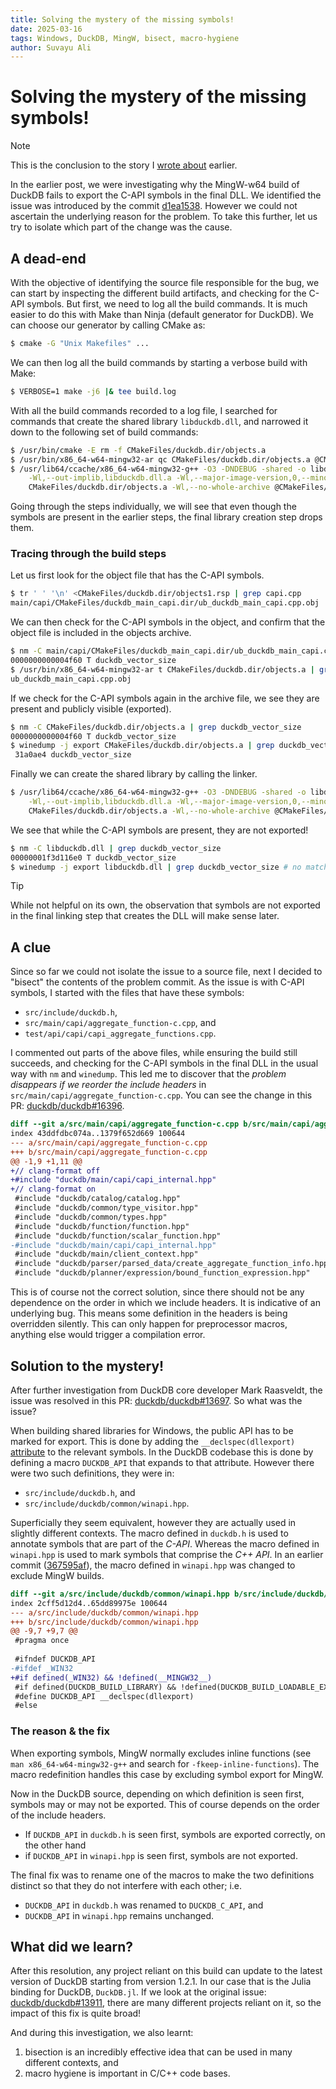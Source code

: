 ```yaml
---
title: Solving the mystery of the missing symbols!
date: 2025-03-16
tags: Windows, DuckDB, MingW, bisect, macro-hygiene
author: Suvayu Ali
---
```


# Solving the mystery of the missing symbols!

> [!NOTE]
>
> This is the conclusion to the story I [wrote
> about](./2025-02-15-duckdb-julia-windows.md) earlier.

In the earlier post, we were investigating why the MingW-w64 build of
DuckDB fails to export the C-API symbols in the final DLL.  We
identified the issue was introduced by the commit
[d1ea1538](https://github.com/duckdb/duckdb/commit/d1ea1538c9217fb536485f1500f04a0b55b1e584).
However we could not ascertain the underlying reason for the problem.
To take this further, let us try to isolate which part of the change
was the cause.

## A dead-end

With the objective of identifying the source file responsible for the
bug, we can start by inspecting the different build artifacts, and
checking for the C-API symbols.  But first, we need to log all the
build commands.  It is much easier to do this with Make than Ninja
(default generator for DuckDB).  We can choose our generator by
calling CMake as:

```bash
$ cmake -G "Unix Makefiles" ...
```

We can then log all the build commands by starting a verbose build
with Make:

```bash
$ VERBOSE=1 make -j6 |& tee build.log
```

With all the build commands recorded to a log file, I searched for
commands that create the shared library `libduckdb.dll`, and narrowed
it down to the following set of build commands:

```bash
$ /usr/bin/cmake -E rm -f CMakeFiles/duckdb.dir/objects.a
$ /usr/bin/x86_64-w64-mingw32-ar qc CMakeFiles/duckdb.dir/objects.a @CMakeFiles/duckdb.dir/objects1.rsp
$ /usr/lib64/ccache/x86_64-w64-mingw32-g++ -O3 -DNDEBUG -shared -o libduckdb.dll \
    -Wl,--out-implib,libduckdb.dll.a -Wl,--major-image-version,0,--minor-image-version,0 -Wl,--whole-archive \
    CMakeFiles/duckdb.dir/objects.a -Wl,--no-whole-archive @CMakeFiles/duckdb.dir/linkLibs.rsp
```

Going through the steps individually, we will see that even though the
symbols are present in the earlier steps, the final library creation
step drops them.

### Tracing through the build steps

Let us first look for the object file that has the C-API symbols.

```bash
$ tr ' ' '\n' <CMakeFiles/duckdb.dir/objects1.rsp | grep capi.cpp
main/capi/CMakeFiles/duckdb_main_capi.dir/ub_duckdb_main_capi.cpp.obj
```

We can then check for the C-API symbols in the object, and confirm
that the object file is included in the objects archive.

```bash
$ nm -C main/capi/CMakeFiles/duckdb_main_capi.dir/ub_duckdb_main_capi.cpp.obj | grep duckdb_vector_size
0000000000004f60 T duckdb_vector_size
$ /usr/bin/x86_64-w64-mingw32-ar t CMakeFiles/duckdb.dir/objects.a | grep capi.cpp
ub_duckdb_main_capi.cpp.obj
```

If we check for the C-API symbols again in the archive file, we see
they are present and publicly visible (exported).

```bash
$ nm -C CMakeFiles/duckdb.dir/objects.a | grep duckdb_vector_size
0000000000004f60 T duckdb_vector_size
$ winedump -j export CMakeFiles/duckdb.dir/objects.a | grep duckdb_vector_size
 31a0ae4 duckdb_vector_size
```

Finally we can create the shared library by calling the linker.

```bash
$ /usr/lib64/ccache/x86_64-w64-mingw32-g++ -O3 -DNDEBUG -shared -o libduckdb.dll \
    -Wl,--out-implib,libduckdb.dll.a -Wl,--major-image-version,0,--minor-image-version,0 -Wl,--whole-archive \
    CMakeFiles/duckdb.dir/objects.a -Wl,--no-whole-archive @CMakeFiles/duckdb.dir/linkLibs.rsp
```

We see that while the C-API symbols are present, they are not
exported!

```bash
$ nm -C libduckdb.dll | grep duckdb_vector_size
00000001f3d116e0 T duckdb_vector_size
$ winedump -j export libduckdb.dll | grep duckdb_vector_size # no match
```

> [!TIP]
>
> While not helpful on its own, the observation that symbols are not
> exported in the final linking step that creates the DLL will make
> sense later.

## A clue

Since so far we could not isolate the issue to a source file, next I
decided to "bisect" the contents of the problem commit.  As the issue
is with C-API symbols, I started with the files that have these
symbols:

- `src/include/duckdb.h`,
- `src/main/capi/aggregate_function-c.cpp`, and
- `test/api/capi/capi_aggregate_functions.cpp`.

I commented out parts of the above files, while ensuring the build
still succeeds, and checking for the C-API symbols in the final DLL in
the usual way with `nm` and `winedump`.  This led me to discover that
the _problem disappears if we reorder the include headers_ in
`src/main/capi/aggregate_function-c.cpp`.  You can see the change in
this PR:
[duckdb/duckdb#16396](https://github.com/duckdb/duckdb/pull/16396/files).

```diff
diff --git a/src/main/capi/aggregate_function-c.cpp b/src/main/capi/aggregate_function-c.cpp
index 43ddfdbc074a..1379f652d669 100644
--- a/src/main/capi/aggregate_function-c.cpp
+++ b/src/main/capi/aggregate_function-c.cpp
@@ -1,9 +1,11 @@
+// clang-format off
+#include "duckdb/main/capi/capi_internal.hpp"
+// clang-format on
 #include "duckdb/catalog/catalog.hpp"
 #include "duckdb/common/type_visitor.hpp"
 #include "duckdb/common/types.hpp"
 #include "duckdb/function/function.hpp"
 #include "duckdb/function/scalar_function.hpp"
-#include "duckdb/main/capi/capi_internal.hpp"
 #include "duckdb/main/client_context.hpp"
 #include "duckdb/parser/parsed_data/create_aggregate_function_info.hpp"
 #include "duckdb/planner/expression/bound_function_expression.hpp"
```

This is of course not the correct solution, since there should not be
any dependence on the order in which we include headers.  It is
indicative of an underlying bug.  This means some definition in the
headers is being overridden silently.  This can only happen for
preprocessor macros, anything else would trigger a compilation error.

## Solution to the mystery!

After further investigation from DuckDB core developer Mark Raasveldt,
the issue was resolved in this PR:
[duckdb/duckdb#13697](https://github.com/duckdb/duckdb/pull/16397).
So what was the issue?

When building shared libraries for Windows, the public API has to be
marked for export.  This is done by adding the `__declspec(dllexport)`
[attribute](./2025-02-15-duckdb-julia-windows.md#symbol-visibility-in-windows-dlls)
to the relevant symbols.  In the DuckDB codebase this is done by
defining a macro `DUCKDB_API` that expands to that attribute.  However
there were two such definitions, they were in:

- `src/include/duckdb.h`, and
- `src/include/duckdb/common/winapi.hpp`.

Superficially they seem equivalent, however they are actually used in
slightly different contexts.  The macro defined in `duckdb.h` is used
to annotate symbols that are part of the *C-API*.  Whereas the macro
defined in `winapi.hpp` is used to mark symbols that comprise the *C++
API*.  In an earlier commit
([367595af](https://github.com/duckdb/duckdb/commit/367595af51b459d07121647bc2de1beabc836e0c)),
the macro defined in `winapi.hpp` was changed to exclude MingW builds.

```diff
diff --git a/src/include/duckdb/common/winapi.hpp b/src/include/duckdb/common/winapi.hpp
index 2cff5d12d4..65dd89975e 100644
--- a/src/include/duckdb/common/winapi.hpp
+++ b/src/include/duckdb/common/winapi.hpp
@@ -9,7 +9,7 @@
 #pragma once
 
 #ifndef DUCKDB_API
-#ifdef _WIN32
+#if defined(_WIN32) && !defined(__MINGW32__)
 #if defined(DUCKDB_BUILD_LIBRARY) && !defined(DUCKDB_BUILD_LOADABLE_EXTENSION)
 #define DUCKDB_API __declspec(dllexport)
 #else
```

### The reason & the fix

When exporting symbols, MingW normally excludes inline functions (see
`man x86_64-w64-mingw32-g++` and search for
`-fkeep-inline-functions`).  The macro redefinition handles this case
by excluding symbol export for MingW.

Now in the DuckDB source, depending on which definition is seen first,
symbols may or may not be exported.  This of course depends on the
order of the include headers.

- If `DUCKDB_API` in `duckdb.h` is seen first, symbols are exported
  correctly, on the other hand
- if `DUCKDB_API` in `winapi.hpp` is seen first, symbols are not
  exported.

The final fix was to rename one of the macros to make the two
definitions distinct so that they do not interfere with each other;
i.e.

- `DUCKDB_API` in `duckdb.h` was renamed to `DUCKDB_C_API`, and
- `DUCKDB_API` in `winapi.hpp` remains unchanged.

## What did we learn?

After this resolution, any project reliant on this build can update to
the latest version of DuckDB starting from version 1.2.1.  In our case
that is the Julia binding for DuckDB, `DuckDB.jl`.  If we look at the
original issue:
[duckdb/duckdb#13911](https://github.com/duckdb/duckdb/issues/13911),
there are many different projects reliant on it, so the impact of this
fix is quite broad!

And during this investigation, we also learnt:
1. bisection is an incredibly effective idea that can be used in many
   different contexts, and
2. macro hygiene is important in C/C++ code bases.
